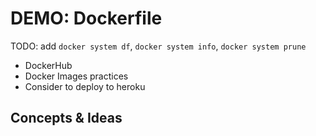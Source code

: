 # DEMO: Dockerfile

TODO: add `docker system df`, `docker system info`, `docker system prune`

* DockerHub
* Docker Images practices
* Consider to deploy to heroku

## Concepts & Ideas
